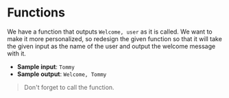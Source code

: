 # Functions

We have a function that outputs `Welcome, user` as it is called. We want to make it more personalized, so redesign the given function so that it will take the given input as the name of the user and output the welcome message with it.

- **Sample input**: `Tommy`
- **Sample output**: `Welcome, Tommy`

>Don't forget to call the function.

